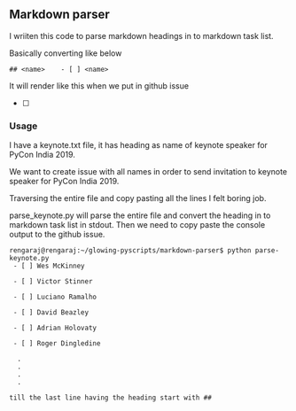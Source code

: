 ## Markdown parser

I wriiten this code to parse markdown headings in
to markdown task list.

Basically converting like below

```
## <name>    - [ ] <name>
```

It will render like this when we put in github issue

- [ ] <name>


### Usage

I have a keynote.txt file, it has heading as name of
keynote speaker for PyCon India 2019.

We want to create issue with all names in order to send invitation to
keynote speaker for PyCon India 2019.

Traversing the entire file and copy pasting all the lines I felt boring job.

parse_keynote.py will parse the entire file and convert the heading in to markdown task
list in stdout. Then we need to copy paste the console output to the github issue.

```
rengaraj@rengaraj:~/glowing-pyscripts/markdown-parser$ python parse-keynote.py
 - [ ] Wes McKinney

 - [ ] Victor Stinner

 - [ ] Luciano Ramalho

 - [ ] David Beazley

 - [ ] Adrian Holovaty

 - [ ] Roger Dingledine

  .
  .
  .
  .

till the last line having the heading start with ##


```
